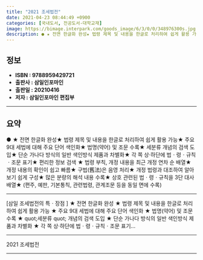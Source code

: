 ```yaml
---
title: "2021 조세법전"
date: 2021-04-23 08:44:49 +0900
categories: [국내도서, 전공도서-대학교재]
image: https://bimage.interpark.com/goods_image/6/3/0/0/348976300s.jpg
description: ● ★ 전면 한글화 완성★ 법령 제목 및 내용을 한글로 처리하여 쉽게 활용 가능★ 주요 9대 세법에 대해 주요 단어 색인화★ 법명(약어) 및 조문 수록★ 세분류 개념의 검색 도입★ 단순 가나다 방식의 일반 색인방식 제품과 차별화★ 각 쪽 상·하단에 법ㆍ령ㆍ규칙ㆍ조문 표기★ 편리한 정보
---
```


## **정보**

- **ISBN : 9788959429721**
- **출판사 : 삼일인포마인**
- **출판일 : 20210416**
- **저자 : 삼일인포마인 편집부**

------



## **요약**

●  ★ 전면 한글화 완성★ 법령 제목 및 내용을 한글로 처리하여 쉽게 활용 가능★ 주요 9대 세법에 대해 주요 단어 색인화★ 법명(약어) 및 조문 수록★ 세분류 개념의 검색 도입★ 단순 가나다 방식의 일반 색인방식 제품과 차별화★ 각 쪽 상·하단에 법ㆍ령ㆍ규칙ㆍ조문 표기★ 편리한 정보 검색 ★ 법령 부칙, 개정 내용을 최근 개정 연차 순 배열★ 개정 내용의 확인이 쉽고 빠름★ 구법(舊法)은 음영 처리★ 개정 법령과 대조하여 알아보기 쉽게 구성★ 많은 분량의 해석 내용 수록★ 상호 관련된 법ㆍ령ㆍ규칙을 3단 대사 배열★ (편주, 예판, 기본통칙, 관련법령, 관계조문 등을 동일 면에 수록)

------

[삼일 조세법전의 특ㆍ장점 ]
★ 전면 한글화 완성
★ 법령 제목 및 내용을 한글로 처리하여 쉽게 활용 가능
★ 주요 9대 세법에 대해 주요 단어 색인화
★ 법명(약어) 및 조문 수록
★  quot;세분류 quot; 개념의 검색 도입
★ 단순 가나다 방식의 일반 색인방식 제품과 차별화
★ 각 쪽 상·하단에 법ㆍ령ㆍ규칙ㆍ조문 표기... 

------


2021 조세법전 

------


